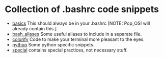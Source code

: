 # Collection of .bashrc code snippets

* [basics](bashrc_snippets/bashrc_basics.sh) This should always be in your .bashrc [NOTE: Pop_OS! will already contain this.]
* [bash_aliases](bashrc_snippets/bash_aliases.sh) Some useful aliases to include in a separate file.
* [colorify](bashrc_snippets/colorify.sh) Code to make your terminal more pleasant to the eyes.
* [python](bashrc_snippets/py_mods.sh) Some python specific snippets.
* [special](bashrc_snippets/special.sh) contains special practices, not necessary stuff.
